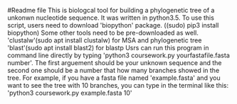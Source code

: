 #Readme file
This is biologcal tool for building a phylogenetic tree of a unkonwn nucleotide sequence. It was written in python3.5.
To use this script, users need to download 'biopython' package. ((sudo) pip3 install biopython)
Some other tools need to be pre-downloaded as well.
  'clustalw'(sudo apt install clustalw) for MSA and phylogenetic tree
  'blast'(sudo apt install blast2) for blastp
Usrs can run this program in command line directly by typing 'python3 coursework.py yourfastafile.fasta number'. The first arguement should be your unknown sequence and the second one should be a number that how many branches showed in the tree.
For example, if you have a fasta file named 'example.fasta' and you want to see the tree with 10 branches, you can type in the terminal like this:
'python3 coursework.py example.fasta 10'
